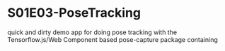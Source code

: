 # S01E03-PoseTracking
quick and dirty demo app for doing pose tracking with the Tensorflow.js/Web Component based pose-capture package containing
